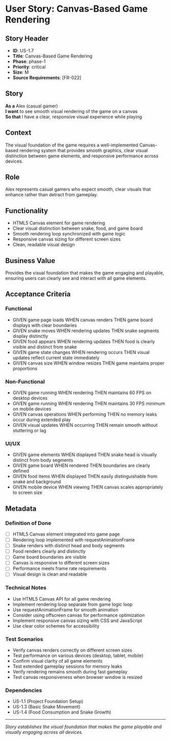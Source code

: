 # User Story: Canvas-Based Game Rendering

## Story Header
- **ID**: US-1.7
- **Title**: Canvas-Based Game Rendering
- **Phase**: phase-1
- **Priority**: critical
- **Size**: M
- **Source Requirements**: [FR-022]

## Story
**As a** Alex (casual gamer)  
**I want** to see smooth visual rendering of the game on a canvas  
**So that** I have a clear, responsive visual experience while playing

## Context
The visual foundation of the game requires a well-implemented Canvas-based rendering system that provides smooth graphics, clear visual distinction between game elements, and responsive performance across devices.

## Role
Alex represents casual gamers who expect smooth, clear visuals that enhance rather than detract from gameplay.

## Functionality
- HTML5 Canvas element for game rendering
- Clear visual distinction between snake, food, and game board
- Smooth rendering loop synchronized with game logic
- Responsive canvas sizing for different screen sizes
- Clean, readable visual design

## Business Value
Provides the visual foundation that makes the game engaging and playable, ensuring users can clearly see and interact with all game elements.

## Acceptance Criteria

### Functional
- GIVEN game page loads WHEN canvas renders THEN game board displays with clear boundaries
- GIVEN snake moves WHEN rendering updates THEN snake segments display distinctly
- GIVEN food appears WHEN rendering updates THEN food is clearly visible and distinct from snake
- GIVEN game state changes WHEN rendering occurs THEN visual updates reflect current state immediately
- GIVEN canvas size WHEN window resizes THEN game maintains proper proportions

### Non-Functional
- GIVEN game running WHEN rendering THEN maintains 60 FPS on desktop devices
- GIVEN game running WHEN rendering THEN maintains 30 FPS minimum on mobile devices
- GIVEN canvas operations WHEN performing THEN no memory leaks occur during extended play
- GIVEN visual updates WHEN occurring THEN remain smooth without stuttering or lag

### UI/UX
- GIVEN game elements WHEN displayed THEN snake head is visually distinct from body segments
- GIVEN game board WHEN rendered THEN boundaries are clearly defined
- GIVEN food items WHEN displayed THEN easily distinguishable from snake and background
- GIVEN mobile device WHEN viewing THEN canvas scales appropriately to screen size

## Metadata

### Definition of Done
- [ ] HTML5 Canvas element integrated into game page
- [ ] Rendering loop implemented with requestAnimationFrame
- [ ] Snake renders with distinct head and body segments
- [ ] Food renders clearly and distinctly
- [ ] Game board boundaries are visible
- [ ] Canvas is responsive to different screen sizes
- [ ] Performance meets frame rate requirements
- [ ] Visual design is clean and readable

### Technical Notes
- Use HTML5 Canvas API for all game rendering
- Implement rendering loop separate from game logic loop
- Use requestAnimationFrame for smooth animation
- Consider using offscreen canvas for performance optimization
- Implement responsive canvas sizing with CSS and JavaScript
- Use clear color schemes for accessibility

### Test Scenarios
- Verify canvas renders correctly on different screen sizes
- Test performance on various devices (desktop, tablet, mobile)
- Confirm visual clarity of all game elements
- Test extended gameplay sessions for memory leaks
- Verify rendering remains smooth during fast gameplay
- Test canvas responsiveness when browser window is resized

### Dependencies
- US-1.1 (Project Foundation Setup)
- US-1.3 (Basic Snake Movement)
- US-1.4 (Food Consumption and Snake Growth)

---

*Story establishes the visual foundation that makes the game playable and visually engaging across all devices.*